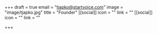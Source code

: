 +++
draft = true
email = "tjapko@startvoice.com"
image = "image/tjapko.jpg"
title = "Founder"
[[social]]
icon = ""
link = ""
[[social]]
icon = ""
link = ""

+++
